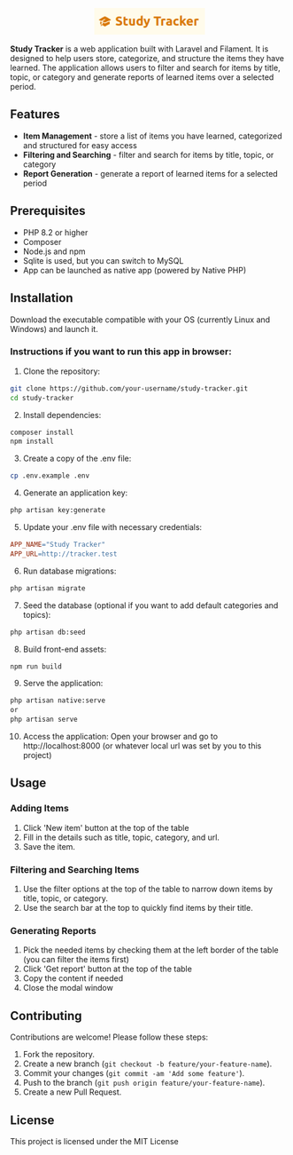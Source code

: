 <p align="center"><img src="https://github.com/OFursova/study-tracker/blob/main/public/study_tracker.png" width="200" alt="Study Tracker Logo"></p>

**Study Tracker** is a web application built with Laravel and Filament. It is designed to help users store, categorize, and structure the items they have learned. The application allows users to filter and search for items by title, topic, or category and generate reports of learned items over a selected period.

## Features

- **Item Management** - store a list of items you have learned, categorized and structured for easy access
- **Filtering and Searching** - filter and search for items by title, topic, or category
- **Report Generation** - generate a report of learned items for a selected period

## Prerequisites

- PHP 8.2 or higher
- Composer
- Node.js and npm
- Sqlite is used, but you can switch to MySQL 
- App can be launched as native app (powered by Native PHP)

## Installation

Download the executable compatible with your OS (currently Linux and Windows) and launch it.

### Instructions if you want to run this app in browser:

1. Clone the repository:
```bash
git clone https://github.com/your-username/study-tracker.git
cd study-tracker
```
2. Install dependencies:
```bash
composer install
npm install
```
3. Create a copy of the .env file:
```bash
cp .env.example .env
```
4. Generate an application key:
```bash
php artisan key:generate
```
5. Update your .env file with necessary credentials:
```makefile
APP_NAME="Study Tracker"
APP_URL=http://tracker.test
```
6. Run database migrations:
```bash
php artisan migrate
```
7. Seed the database (optional if you want to add default categories and topics):
```bash
php artisan db:seed
```
8. Build front-end assets:
```bash
npm run build
```
9. Serve the application:
```bash
php artisan native:serve 
or
php artisan serve
```
10. Access the application:
Open your browser and go to http://localhost:8000 (or whatever local url was set by you to this project)

## Usage

### Adding Items

1. Click 'New item' button at the top of the table
2. Fill in the details such as title, topic, category, and url.
3. Save the item.

### Filtering and Searching Items

1. Use the filter options at the top of the table to narrow down items by title, topic, or category.
2. Use the search bar at the top to quickly find items by their title.

### Generating Reports

1. Pick the needed items by checking them at the left border of the table (you can filter the items first)
2. Click 'Get report' button at the top of the table
3. Copy the content if needed
4. Close the modal window

## Contributing

Contributions are welcome! Please follow these steps:

1. Fork the repository.
2. Create a new branch (`git checkout -b feature/your-feature-name`).
3. Commit your changes (`git commit -am 'Add some feature'`).
4. Push to the branch (`git push origin feature/your-feature-name`).
5. Create a new Pull Request.

## License

This project is licensed under the MIT License
